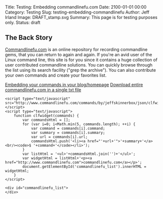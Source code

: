Title: Testing: Embedding commandlinefu.com
Date: 2100-01-01 00:00
Category: Testing
Slug: testing-embedding-commandlinefu
Author: Jeff Irland
Image: DRAFT_stamp.svg
Summary: This page is for testing purposes only.
Status: draft

## The Back Story
[Commandlinefu.com][01] is an online repository for recording commandline gems,
that you can return to again and again. 
If you're an avid user of the Linux command line, this site is for you
since it contains a huge collection of user contributed commandline solutions.
You can quickly browse through the list using its search facility ("grep the archive").
You can also contribute your own commands and create your favorites list.

[Embedding your commands in your blog/homepage](http://www.commandlinefu.com/site/widget)
[Download entire commandlinefu.com in a single txt file](http://pmoghadam.com/homepage/HTML/commandlinefu-downloader.html)

```
<script type="text/javascript" src="http://www.commandlinefu.com/commands/by/jeffskinnerbox/json/clfwidget/"></script>
<script type="text/javascript">
    function clfwidget(commands) {
        var commandsHtml = [];
        for (var i=0; i<Math.min(5, commands.length); ++i) {
            var command = commands[i].command;
            var summary = commands[i].summary;
            var url = commands[i].url;
            commandsHtml.push('<li><a href="'+url+'">'+summary+'</a><br/><code>$ '+command+'</code></li>');
        }
        var listHtml = '<ul>'+commandsHtml.join('')+'</ul>';
        var widgetHtml = listHtml+'<p><a href="http://www.commandlinefu.com">commandlinefu.com</a></p>';
        document.getElementById('commandlinefu_list').innerHTML = widgetHtml;
    }
</script>

<div id="commandlinefu_list">
</div>
```


[01]:http://www.commandlinefu.com/

